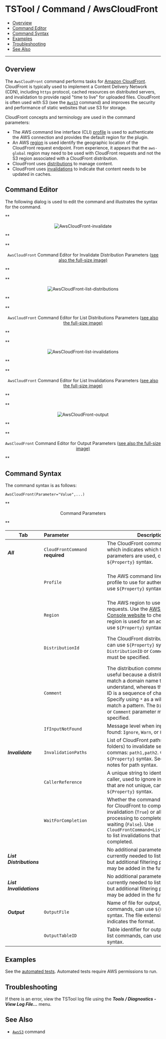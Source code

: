 # TSTool / Command / AwsCloudFront #

* [Overview](#overview)
* [Command Editor](#command-editor)
* [Command Syntax](#command-syntax)
* [Examples](#examples)
* [Troubleshooting](#troubleshooting)
* [See Also](#see-also)

-------------------------

## Overview ##

The `AwsCloudFront` command performs tasks for [Amazon CloudFront](https://aws.amazon.com/cloudfront/).
CloudFront is typically used to implement a Content Delivery Network (CDN),
including `https` protocol, cached resources on distributed servers, and invalidation to provide rapid "time to live" for uploaded files.
CloudFront is often used with S3 (see the [`AwsS3`](../AwsS3/AwsS3.md) command) and improves the security and
performance of static websites that use S3 for storage.

CloudFront concepts and terminology are used in the command parameters:

*   The AWS command line interface (CLI) [profile](https://docs.aws.amazon.com/cli/latest/userguide/cli-configure-profiles.html)
    is used to authenticate the AWS connection and provides the default region for the plugin.
*   An AWS [region](https://docs.aws.amazon.com/general/latest/gr/rande.html) is used identify the geographic location of the CloudFront request endpoint.
    From experience, it appears that the `aws-global` region may need to be used with CloudFront requests and not the S3 region associated with a CloudFront distribution.
*   CloudFront uses [distributions](https://docs.aws.amazon.com/AmazonCloudFront/latest/DeveloperGuide/distribution-overview.html) to manage content.
*   CloudFront uses [invalidations](https://docs.aws.amazon.com/AmazonCloudFront/latest/DeveloperGuide/Invalidation.html) to indicate that content needs to be updated in caches.

## Command Editor ##

The following dialog is used to edit the command and illustrates the syntax for the command.

**<p style="text-align: center;">
![AwsCloudFront-invalidate](AwsCloudFront-invalidate.png)
</p>**

**<p style="text-align: center;">
`AwsCloudFront` Command Editor for Invalidate Distribution Parameters (<a href="../AwsCloudFront-invalidate.png">see also the full-size image)</a>
</p>**

**<p style="text-align: center;">
![AwsCloudFront-list-distributions](AwsCloudFront-list-distributions.png)
</p>**

**<p style="text-align: center;">
`AwsCloudFront` Command Editor for List Distributions Parameters (<a href="../AwsCloudFront-list-distributions.png">see also the full-size image)</a>
</p>**

**<p style="text-align: center;">
![AwsCloudFront-list-invalidations](AwsCloudFront-list-invalidations.png)
</p>**

**<p style="text-align: center;">
`AwsCloudFront` Command Editor for List Invalidations Parameters (<a href="../AwsCloudFront-list-invalidations.png">see also the full-size image)</a>
</p>**

**<p style="text-align: center;">
![AwsCloudFront-output](AwsCloudFront-output.png)
</p>**

**<p style="text-align: center;">
`AwsCloudFront` Command Editor for Output Parameters (<a href="../AwsCloudFront-output.png">see also the full-size image)</a>
</p>**

## Command Syntax ##

The command syntax is as follows:

```text
AwsCloudFront(Parameter="Value",...)
```

**<p style="text-align: center;">
Command Parameters
</p>**

|**Tab**|**Parameter**&nbsp;&nbsp;&nbsp;&nbsp;&nbsp;&nbsp;&nbsp;&nbsp;&nbsp;&nbsp;&nbsp;&nbsp;&nbsp;&nbsp;&nbsp;&nbsp;&nbsp;&nbsp;&nbsp;&nbsp;&nbsp;&nbsp;&nbsp;&nbsp;&nbsp;|**Description**|**Default**&nbsp;&nbsp;&nbsp;&nbsp;&nbsp;&nbsp;&nbsp;&nbsp;&nbsp;&nbsp;&nbsp;&nbsp;&nbsp;&nbsp;&nbsp;&nbsp;&nbsp;&nbsp;&nbsp;&nbsp;&nbsp;&nbsp;&nbsp;&nbsp;&nbsp;&nbsp;&nbsp;|
|--|--------------|-----------------|-----------------|
|***All***|`CloudFrontCommand`<br>**required**|The CloudFront command to run, which indicates which tab's parameters are used, can use `${Property}` syntax. | None - must be specified. |
||`Profile`|The AWS command line interface profile to use for authentication, can use `${Property}` syntax. | Use the `default` profile or use the single profile if only one profile is provided in the configuration files.|
||`Region`| The AWS region to use for service requests. Use the [AWS Management Console website](https://aws.amazon.com/console/) to check which region is used for an account, can use `${Property}` syntax. | Default region from the user's AWS configuration file. |
||`DistributionId`| The CloudFront distribution identifier, can use `${Property}` syntax. The `DistributionID` or `Comment` parameter must be specified. | A distribution ID must be specified for CloudFront commands that act on specific distributions. |
||`Comment`|The distribution comment to match, useful because a distribution may match a domain name that is easy to understand, whereas the distribution ID is a sequence of characters.  Specify using `*` as a wildcard to match a pattern.  The `DistributionID` or `Comment` parameter must be specified. | A distribution ID must be specified for CloudFront commands that act on specific distributions. |
||`IfInputNotFound`| Message level when input is not found:  `Ignore`, `Warn`, or `Fail`. | `Warn` |
|***Invalidate***|`InvalidationPaths`| List of CloudFront paths (files and folders) to invalidate separated by commas: `path1,path2`. Can use `${Property}` syntax. See the editor notes for path syntax.| |
||`CallerReference`| A unique string to identify the service caller, used to ignore invalidations that are not unique, can use `${Property}` syntax. | The user's login name and current time. |
||`WaitForCompletion`| Whether the command should wait for CloudFront to complete the invalidation (`True`) or allow processing to complete without waiting (`False`).  Use `CloudFrontCommand=ListInvalidations` to list invalidations that have not completed. | `True`. |
|***List Distributions***|| No additional parameters are currently needed to list distributions, but additional filtering parameters may be added in the future. | |
|***List Invalidations***|| No additional parameters are currently needed to list invalidations, but additional filtering parameters may be added in the future. | |
|***Output***|`OutputFile`| Name of file for output, used with list commands, can use `${Property}` syntax.  The file extension (`.csv`) indicates the format. | |
||`OutputTableID`| Table identifier for output, used with list commands, can use `${Property}` syntax.  | |

## Examples ##

See the [automated tests](https://github.com/OpenWaterFoundation/owf-tstool-aws-plugin/tree/master/test/commands/AwsCloudFront).
Automated tests require AWS permissions to run.

## Troubleshooting ##

If there is an error, view the TSTool log file using the ***Tools / Diagnostics - View Log File...*** menu.

## See Also ##

* [`AwsS3`](../AwsS3/AwsS3.md) command
